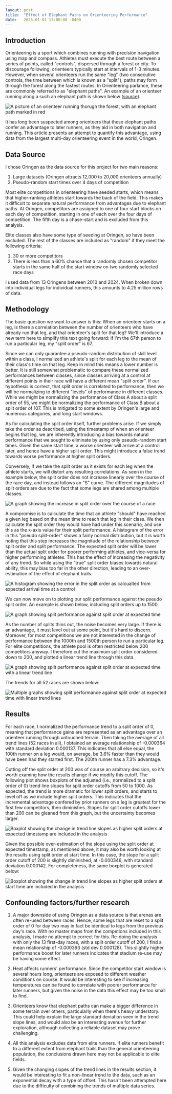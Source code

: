 ```yaml
---
layout: post
title:  "Effect of Elephant Paths on Orienteering Performance"
date:   2025-01-01 17:00:00 -0400
---
```


## Introduction

Orienteering is a sport which combines running with precision navigation using map and compass. Athletes must execute the best route between a series of points, called "controls", dispersed through a forest or city. To discourage following, orienteers typically start at intervals of 1-3 minutes. However, when several orienteers run the same "leg" (two consecutive controls, the time between which is known as a "split"), paths may form through the forest along the fastest routes. In Orienteering parlance, these are commonly referred to as "elephant paths". An example of an orienteer running along a such an elephant path is shown below ([source](https://www.youtube.com/watch?v=RCwUTS2NkPQ)).

![A picture of an orienteer running thorugh the forest, with an elephant path marked in red]({{site.baseurl}}/assets/images/oringen_2015_elephant_trails.png)

It has long been suspected among orienteers that these elephant paths confer an advantage to later runners, as they aid in both navigation and running. This article presents an attempt to quantify this advantage, using data from the largest multi-day orienteering event in the world, Oringen.

## Data Source

I chose Oringen as the data source for this project for two main reasons:

1. Large datasets (Oringen attracts 12,000 to 20,000 orienteers annually)
2. Pseudo-random start times over 4 days of competition

Most elite competitions in orienteering have seeded starts, which means that higher-ranking athletes start towards the back of the field. This makes it difficult to separate natural performance from advantages due to elephant paths. At Oringen, competitors are assigned to one of four start blocks on each day of competition, starting in one of each over the four days of competition. The fifth day is a chase-start and is excluded from this analysis.

Elite classes also have some type of seeding at Oringen, so have been excluded. The rest of the classes are included as "random" if they meet the following criteria:

1. 30 or more competitors
2. There is less than a 60% chance that a randomly chosen competitor starts in the same half of the start window on two randomly selected race days

I used data from 13 Oringens between 2010 and 2024. When broken down into individual legs for individual runners, this amounts to 4.25 million rows of data.

## Methodology

The basic question we want to answer is this: When an orienteer starts on a leg, is there a correlation between the number of orienteers who have already run that leg, and that orienteer's split for that leg? We'll introduce a new term here to simplify this text going forward: if I'm the 67th person to run a particular leg, my "split order" is 67.

Since we can only guarantee a pseudo-random distribution of skill level within a class, I normalized an athlete's split for each leg to the mean of their class's time on that leg. Keep in mind this means a lower number is better. It is still somewhat problematic to compare these normalized performances between classes, since classes arriving at a control at different points in their race will have a different mean "split order". If our hypothesis is correct, that split order is correlated to performance, then we will be normalizing to different "levels" of performance in different classes. While we might be normalizing the performance of Class A about a split order of 55, we might be normalizing the performance of Class B about a split order of 107. This is mitigated to some extent by Oringen's large and numerous categories, and long start windows.

As for calculating the split order itself, further problems arise. If we simply take the order as described, using the timestamp of when an orienteer begins that leg, we are inherently introducing a bias towards natural performance that we sought to eliminate by using only pseudo-random start times. Given the same start time, a worse orienteer will arrive at a control later, and hence have a higher split order. This might introduce a false trend towards worse performance at higher split orders. 

Conversely, if we take the split order as it exists for each leg when the athlete starts, we will distort any resulting correlations. As seen in the example below, the split order does not increase linearly over the course of the race day, and instead follows an "S" curve. The different magnitudes of split orders are due to the fact that some legs are shared among multiple classes.

![A graph showing the increase in split order over the course of a race]({{site.baseurl}}/assets/images/oringen_split_order_vs_time_example.png)

A compromise is to calculate the time that an athlete "should" have reached a given leg based on the mean time to reach that leg in their class. We then calculate the split order they would have had under this scenario, and use this as the x-axis value for their split performance. A histogram of the error in this "pseudo split-order" shows a fairly normal distribution, but it is worth noting that this step increases the magnitude of the relationship between split order and split performance. The expected split order will be lower than the actual split order for poorer performing athletes, and vice-versa for higher performning athletes. This has the effect of increasing the negativity of any trend. So while using the "true" split order biases towards natural ability, this may bias too far in the other direction, leading to an over-estimation of the effect of elephant trails.

![A histogram showing the error in the split order as calcualted from expected arrival time at a control]({{site.baseurl}}/assets/images/oringen_hist_split_order_error.png)

We can now move on to plotting our split performance against the pseudo split order. An example is shown below, including split orders up to 1500. 

![A graph showing split performance against split order at expected time]({{site.baseurl}}/assets/images/oringen_perf_vs_split_order_example.png)

As the number of splits thins out, the noise becomes very large. If there is an advantage, it must level out at some point, but it's hard to discern. Moreover, for most competitions we are not interested in the change of performance between the 1000th and 1500th person to run a particular leg. For elite competitions, the athlete pool is often restricted below 200 competitors anyway. I therefore cut the maximum split order considered down to 200, and plotted a linear trend line through this data.

![A graph showing split performance against split order at expected time with a linear trend line]({{site.baseurl}}/assets/images/oringen_perf_vs_split_order_trend.png)

The trends for all 52 races are shown below:

![Multiple graphs showing split performance against split order at expected time with linear trend lines]({{site.baseurl}}/assets/images/oringen_all_trends.png)

## Results

For each race, I normalized the performance trend to a split order of 0, meaning that performance gains are represented as an advantage over an orienteer running through untouched terrain. Then taking the average of all trend lines (52 races in all), I obtained an average relationship of -0.000364 with standard deviation 0.000137. This indicates that all else equal, the 100th runner on a leg would, on average, be 3.6% faster than they would have been had they started first. The 200th runner has a 7.3% advantage.

Cutting off the split order at 200 was of course an arbitrary decision, so it's worth examing how the results change if we modify this cutoff. The following plot shows boxplots of the adjusted (i.e., normalized to a split order of 0) trend line slopes for split order cutoffs from 50 to 1000. As expected, the trend is more dramatic for lower split orders, and starts to level off as we include higher split orders. This indicates that the incremental advantage confered by prior runners on a leg is greatest for the first few competitors, then diminishes. Slopes for split order cutoffs lower than 200 can be gleaned from this graph, but the uncertainty becomes larger.

![Boxplot showing the change in trend line slopes as higher split orders at expected timestamp are included in the analysis]({{site.baseurl}}/assets/images/oringen_trends_boxplot_expected_timestamp.png)

Given the possible over-estimation of the slope using the split order at expected timestamp, as mentioned above, it may also be worth looking at the results using split order at start time. In this case, the slope for a split order cutoff of 200 is slightly diminished, at -0.000346, with standard deviation 0.000142. For completeness, the same boxplot is generated below:

![Boxplot showing the change in trend line slopes as higher split orders at start time are included in the analysis]({{site.baseurl}}/assets/images/oringen_trends_boxplot_start_time.png)

## Confounding factors/further research

1. A major downside of using Oringen as a data source is that arenas are often re-used between races. Hence, some legs that are reset to a split order of 0 for day two may in fact be identical to legs from the previous day's race. With no master maps from the competions included in this analysis, I made no attempt to correct for this. Re-doing the analysis with only the 13 first-day races, with a split order cutoff of 200, I find a mean relationship of -0.000393 (std dev 0.000128). This slightly higher performance boost for later runners indicates that stadium re-use may be having some effect.

2. Heat affects runners' performance. Since the competitor start window is several hours long, orienteers are exposed to different weather conditions on course. It would be interesting to see if increasing temperatures can be found to correlate with poorer performance for later runners, but given the noise in the data this effect may be too small to find.

3. Orienteers know that elephant paths can make a bigger difference in some terrain over others, particularly when there's heavy understory. This could help explain the large standard deviation seen in the trend slope lines, and would also be an interesting avenue for further exploration, although collecting a reliable dataset may prove challenging.

4. All this analysis excludes data from elite runners. If elite runners benefit to a different extent from elephant trails than the general orienteering population, the conclusions drawn here may not be applicable to elite fields.

5. Given the changing slopes of the trend lines in the results section, it would be interesting to fit a non-linear trend to the data, such as an exponential decay with a type of offset. This hasn't been attempted here due to the difficulty of combining the trends of multiple data series.
